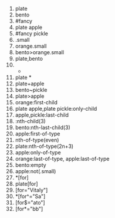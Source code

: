 1. plate
2. bento
3. #fancy
4. plate apple
5. #fancy pickle
6. .small
7. orange.small
8. bento>orange.small
9. plate,bento
10. *
11. plate *
12. plate+apple
13. bento~pickle
14. plate>apple
15. orange:first-child
16. plate apple,plate pickle:only-child
17. apple,pickle:last-child
18. :nth-child(3)
19. bento:nth-last-child(3)
20. apple:first-of-type
21. nth-of-type(even)
22. plate:nth-of-type(2n+3)
23. apple:only-of-type
24. orange:last-of-type, apple:last-of-type
25. bento:empty
26. apple:not(.small)
27. *[for]
28. plate[for]
29. [for="Vitaly"]
30. *[for^="Sa"]
31. [for$="ato"]
32. [for*="bb"]

